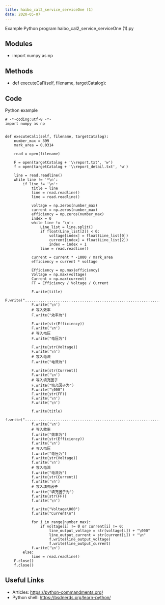 ```yaml
---
title: haibo_cal2_service_serviceOne (1)
date: 2020-05-07
---
```

Example Python program haibo_cal2_service_serviceOne (1).py

## Modules

* import numpy as np

## Methods

* def executeCal1(self, filename, targetCatalog):

## Code

Python example

    # -*-coding:utf-8 -*-
    import numpy as np
    
    
    def executeCal1(self, filename, targetCatalog):
        number_max = 399
        mark_area = 0.0314
    
        read = open(filename)
    
        F = open(targetCatalog + '\\report.txt', 'w')
        f = open(targetCatalog + '\\report_detail.txt', 'w')
    
        line = read.readline()
        while line != '*\n':
            if line != '\n':
                title = line
                line = read.readline()
                line = read.readline()
    
                voltage = np.zeros(number_max)
                current = np.zeros(number_max)
                efficiency = np.zeros(number_max)
                index = 0
                while line != '\n':
                    Line_list = line.split()
                    if float(Line_list[2]) < 0:
                        voltage[index] = float(Line_list[0])
                        current[index] = float(Line_list[2])
                        index = index + 1
                    line = read.readline()
    
                current = current * -1000 / mark_area
                efficiency = current * voltage
    
                Efficiency = np.max(efficiency)
                Voltage = np.max(voltage)
                Current = np.max(current)
                FF = Efficiency / Voltage / Current
    
                F.write(title)
                F.write(".................................................................................")
                F.write('\n')
                # 写入效率
                F.write("效率为")
    
                F.write(str(Efficiency))
                F.write('\n')
                # 写入电压
                F.write("电压为")
    
                F.write(str(Voltage))
                F.write('\n')
                # 写入电流
                F.write("电流为")
    
                F.write(str(Current))
                F.write('\n')
                # 写入填充因子
                F.write("填充因子为")
                F.write("\000")
                F.write(str(FF))
                F.write('\n')
                F.write('\n')
    
                f.write(title)
                f.write(".................................................................................")
                f.write('\n')
                # 写入效率
                f.write("效率为")
                f.write(str(Efficiency))
                f.write('\n')
                # 写入电压
                f.write("电压为")
                f.write(str(Voltage))
                f.write('\n')
                # 写入电流
                f.write("电流为")
                f.write(str(Current))
                f.write('\n')
                # 写入填充因子
                f.write("填充因子为")
                f.write(str(FF))
                f.write('\n')
    
                f.write("Voltage\000")
                f.write("Current\n")
    
                for i in range(number_max):
                    if voltage[i] != 0 or current[i] != 0:
                        line_output_voltage = str(voltage[i]) + "\000"
                        line_output_current = str(current[i]) + "\n"
                        f.write(line_output_voltage)
                        f.write(line_output_current)
                f.write('\n')
            else:
                line = read.readline()
        F.close()
        f.close()
    

## Useful Links

- Articles: https://python-commandments.org/
- Python shell: https://bsdnerds.org/learn-python/
